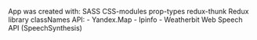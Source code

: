 App was created with:
SASS
CSS-modules
prop-types
redux-thunk
Redux
library classNames
API:
    - Yandex.Map
    - Ipinfo
    - Weatherbit
Web Speech API  (SpeechSynthesis)
